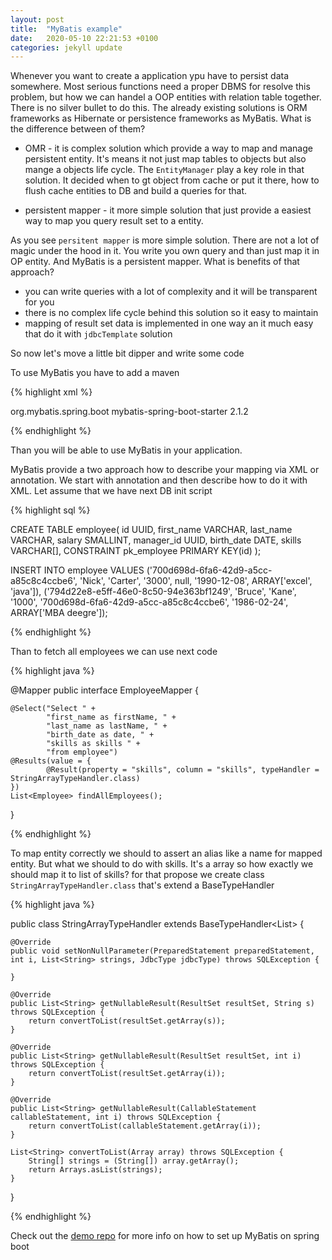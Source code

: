 ```yaml
---
layout: post
title:  "MyBatis example"
date:   2020-05-10 22:21:53 +0100
categories: jekyll update
---
```


Whenever you want to create a application ypu have to persist data somewhere. Most serious
functions need a proper DBMS for resolve this problem, but how we can handel a OOP entities
with relation table together. There is no silver bullet to do this. The already existing solutions
is ORM frameworks as Hibernate or persistence frameworks as MyBatis. What is the difference between of
them?

* OMR - it is complex solution which provide a way to map and manage persistent entity. It's means 
it not just map tables to objects but also mange a objects life cycle. The `EntityManager` play a 
key role in that solution. It decided when to gt object from cache or put it there, how
to flush cache entities to DB and build a queries for that.

* persistent mapper - it more simple solution that just provide a easiest way to map you query result set 
to a entity. 

As you see `persitent mapper` is more simple solution. There are not a lot of magic under the hood in it. 
You write you own query and than just map it in OP entity. And MyBatis is a persistent mapper. What is
benefits of that approach?

* you can write queries with a lot of complexity and it will be transparent for you
* there is no complex life cycle behind this solution so it easy to maintain
* mapping of result set data is implemented in one way an it much easy that do it with `jdbcTemplate` solution

So now let's move a little bit dipper and write some code

To use MyBatis you have to add a maven

{% highlight xml %}

<dependency>
    <groupId>org.mybatis.spring.boot</groupId>
    <artifactId>mybatis-spring-boot-starter</artifactId>
    <version>2.1.2</version>
</dependency>

{% endhighlight %}

Than you will be able to use MyBatis in your application. 

MyBatis provide a two approach how to describe your mapping via XML or annotation. We start with annotation and 
then describe how to do it with XML. Let assume that we have next DB init script

{% highlight sql %}

CREATE TABLE employee(
    id UUID,
    first_name VARCHAR,
    last_name VARCHAR,
    salary SMALLINT,
    manager_id UUID,
    birth_date DATE,
    skills VARCHAR[],
    CONSTRAINT pk_employee PRIMARY KEY(id)
);

INSERT INTO employee
VALUES
    ('700d698d-6fa6-42d9-a5cc-a85c8c4ccbe6', 'Nick', 'Carter', '3000', null, '1990-12-08', ARRAY['excel', 'java']),
    ('794d22e8-e5ff-46e0-8c50-94e363bf1249', 'Bruce', 'Kane', '1000', '700d698d-6fa6-42d9-a5cc-a85c8c4ccbe6', '1986-02-24', ARRAY['MBA deegre']);
    
{% endhighlight %}

Than to fetch all employees we can use next code

{% highlight java %}

@Mapper
public interface EmployeeMapper {

    @Select("Select " +
            "first_name as firstName, " +
            "last_name as lastName, " +
            "birth_date as date, " +
            "skills as skills " +
            "from employee")
    @Results(value = {
            @Result(property = "skills", column = "skills", typeHandler = StringArrayTypeHandler.class)
    })
    List<Employee> findAllEmployees();
}

{% endhighlight %}


To map entity correctly we should to assert an alias like a name for mapped entity. But what we should to do 
with skills. It's a array so how exactly we should map it to list of skills? for that propose we create class
`StringArrayTypeHandler.class` that's extend a BaseTypeHandler

{% highlight java %}


public class StringArrayTypeHandler extends BaseTypeHandler<List<String>> {

    @Override
    public void setNonNullParameter(PreparedStatement preparedStatement, int i, List<String> strings, JdbcType jdbcType) throws SQLException {

    }

    @Override
    public List<String> getNullableResult(ResultSet resultSet, String s) throws SQLException {
        return convertToList(resultSet.getArray(s));
    }

    @Override
    public List<String> getNullableResult(ResultSet resultSet, int i) throws SQLException {
        return convertToList(resultSet.getArray(i));
    }

    @Override
    public List<String> getNullableResult(CallableStatement callableStatement, int i) throws SQLException {
        return convertToList(callableStatement.getArray(i));
    }

    List<String> convertToList(Array array) throws SQLException {
        String[] strings = (String[]) array.getArray();
        return Arrays.asList(strings);
    }
}

{% endhighlight %}

Check out the [demo repo][demo] for more info on how to set up MyBatis on spring boot 

[demo]: https://github.com/Kapetingi/mybatis-demo

